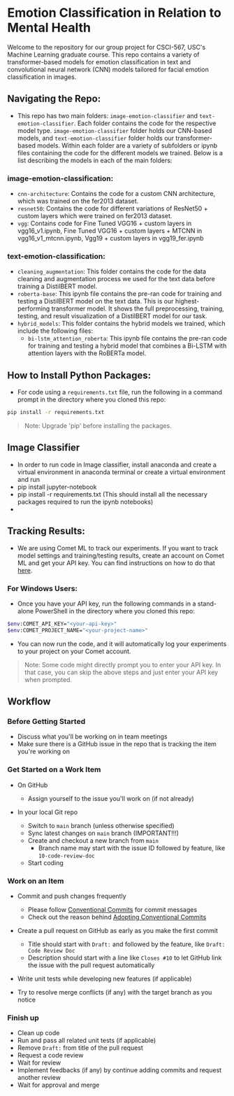 # Emotion Classification in Relation to Mental Health 

Welcome to the repository for our group project for CSCI-567, USC's Machine Learning graduate course. This repo contains a variety of transformer-based models for emotion classification in text and convolutional neural network (CNN) models tailored for facial emotion classification in images.

## Navigating the Repo:
- This repo has two main folders: `image-emotion-classifier` and `text-emotion-classifier`. Each folder contains the code for the respective model type. `image-emotion-classifier` folder holds our CNN-based models, and `text-emotion-classifier` folder holds our transformer-based models. Within each folder are a variety of subfolders or ipynb files containing the code for the different models we trained. Below is a list describing the models in each of the main folders:
### image-emotion-classification:
- `cnn-architecture`: Contains the code for a custom CNN architecture, which was trained on the fer2013 dataset.
- `resnet50`: Contains the code for different variations of ResNet50 + custom layers which were trained on fer2013 dataset.
- `vgg`: Contains code for Fine Tuned VGG16 + custom layers in vgg16_v1.ipynb, Fine Tuned VGG16 + custom layers + MTCNN in vgg16_v1_mtcnn.ipynb, Vgg19 + custom layers in vgg19_fer.ipynb

### text-emotion-classification:
- `cleaning_augmentation`: This folder contains the code for the data cleaning and augmentation process we used for the text data before training a DistilBERT model.
- `roberta-base`: This ipynb file contains the pre-ran code for training and testing a DistilBERT model on the text data. This is our highest-performing transformer model. It shows the full preprocessing, training, testing, and result visualization of a DistilBERT model for our task. 
- `hybrid_models`: This folder contains the hybrid models we trained, which include the following files:
    - `bi-lstm_attention_roberta`: This ipynb file contains the pre-ran code for training and testing a hybrid model that combines a Bi-LSTM with attention layers with the RoBERTa model.

## How to Install Python Packages:
- For code using a `requirements.txt` file, run the following in a command prompt in the directory where you cloned this repo:
```bash
pip install -r requirements.txt
```
> Note: Upgrade 'pip' before installing the packages.

## Image Classifier
- In order to run code in Image classifier, install anaconda and create a virtual environment in anaconda terminal or create a virtual environment and run
- pip install jupyter-notebook
- pip install -r requirements.txt (This should install all the necessary packages required to run the ipynb notebooks)
- 

## Tracking Results:
- We are using Comet ML to track our experiments. If you want to track model settings and training/testing results, create an account on Comet ML and get your API key. You can find instructions on how to do that [here](https://www.comet.com/docs/v2/guides/getting-started/quickstart/).
### For Windows Users:
- Once you have your API key, run the following commands in a stand-alone PowerShell in the directory where you cloned this repo:
```bash
$env:COMET_API_KEY="<your-api-key>"
$env:COMET_PROJECT_NAME="<your-project-name>"
```
- You can now run the code, and it will automatically log your experiments to your project on your Comet account.
> Note: Some code might directly prompt you to enter your API key. In that case, you can skip the above steps and just enter your API key when prompted.

## Workflow

### Before Getting Started

- Discuss what you'll be working on in team meetings
- Make sure there is a GitHub issue in the repo that is tracking the item you're working on

### Get Started on a Work Item

- On GitHub
  - Assign yourself to the issue you'll work on (if not already)

- In your local Git repo
  - Switch to `main` branch (unless otherwise specified)
  - Sync latest changes on `main` branch (IMPORTANT!!!)
  - Create and checkout a new branch from `main`
    - Branch name may start with the issue ID followed by feature, like `10-code-review-doc`
  - Start coding

### Work on an Item

- Commit and push changes frequently
  - Please follow [Conventional Commits](https://www.conventionalcommits.org/) for commit messages
  - Check out the reason behind [Adopting Conventional Commits](/blog/memo-2021-07-21#adopting-conventional-commits)

- Create a pull request on GitHub as early as you make the first commit
  - Title should start with `Draft:` and followed by the feature, like `Draft: Code Review Doc`
  - Description should start with a line like `Closes #10` to let GitHub link the issue with the pull request automatically

- Write unit tests while developing new features (if applicable)

- Try to resolve merge conflicts (if any) with the target branch as you notice

### Finish up

- Clean up code
- Run and pass all related unit tests (if applicable)
- Remove `Draft:` from title of the pull request
- Request a code review
- Wait for review
- Implement feedbacks (if any) by continue adding commits and request another review
- Wait for approval and merge

